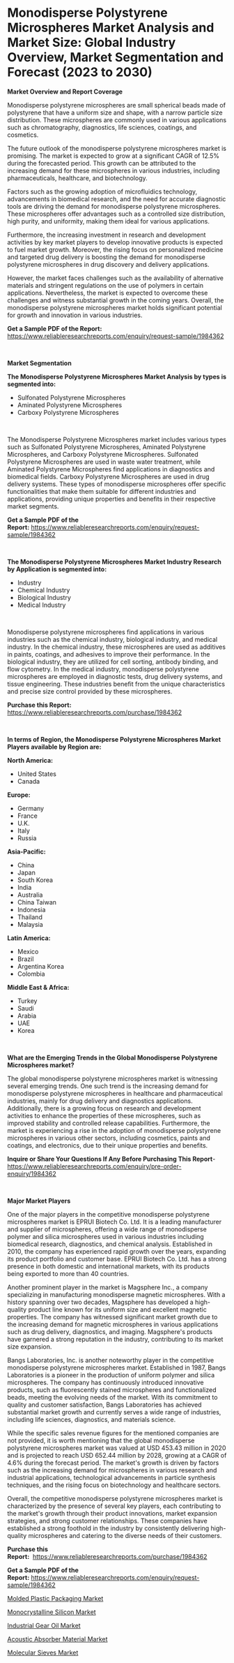 <p><h1>Monodisperse Polystyrene Microspheres Market Analysis and Market Size: Global Industry Overview, Market Segmentation and Forecast (2023 to 2030)</h1></p><p><strong>Market Overview and Report Coverage</strong></p>
<p><p>Monodisperse polystyrene microspheres are small spherical beads made of polystyrene that have a uniform size and shape, with a narrow particle size distribution. These microspheres are commonly used in various applications such as chromatography, diagnostics, life sciences, coatings, and cosmetics.</p><p>The future outlook of the monodisperse polystyrene microspheres market is promising. The market is expected to grow at a significant CAGR of 12.5% during the forecasted period. This growth can be attributed to the increasing demand for these microspheres in various industries, including pharmaceuticals, healthcare, and biotechnology.</p><p>Factors such as the growing adoption of microfluidics technology, advancements in biomedical research, and the need for accurate diagnostic tools are driving the demand for monodisperse polystyrene microspheres. These microspheres offer advantages such as a controlled size distribution, high purity, and uniformity, making them ideal for various applications.</p><p>Furthermore, the increasing investment in research and development activities by key market players to develop innovative products is expected to fuel market growth. Moreover, the rising focus on personalized medicine and targeted drug delivery is boosting the demand for monodisperse polystyrene microspheres in drug discovery and delivery applications.</p><p>However, the market faces challenges such as the availability of alternative materials and stringent regulations on the use of polymers in certain applications. Nevertheless, the market is expected to overcome these challenges and witness substantial growth in the coming years. Overall, the monodisperse polystyrene microspheres market holds significant potential for growth and innovation in various industries.</p></p>
<p><strong>Get a Sample PDF of the Report:</strong> <a href="https://www.reliableresearchreports.com/enquiry/request-sample/1984362">https://www.reliableresearchreports.com/enquiry/request-sample/1984362</a></p>
<p>&nbsp;</p>
<p><strong>Market Segmentation</strong></p>
<p><strong>The Monodisperse Polystyrene Microspheres Market Analysis by types is segmented into:</strong></p>
<p><ul><li>Sulfonated Polystyrene Microspheres</li><li>Aminated Polystyrene Microspheres</li><li>Carboxy Polystyrene Microspheres</li></ul></p>
<p>&nbsp;</p>
<p><p>The Monodisperse Polystyrene Microspheres market includes various types such as Sulfonated Polystyrene Microspheres, Aminated Polystyrene Microspheres, and Carboxy Polystyrene Microspheres. Sulfonated Polystyrene Microspheres are used in waste water treatment, while Aminated Polystyrene Microspheres find applications in diagnostics and biomedical fields. Carboxy Polystyrene Microspheres are used in drug delivery systems. These types of monodisperse microspheres offer specific functionalities that make them suitable for different industries and applications, providing unique properties and benefits in their respective market segments.</p></p>
<p><strong>Get a Sample PDF of the Report:</strong>&nbsp;<a href="https://www.reliableresearchreports.com/enquiry/request-sample/1984362">https://www.reliableresearchreports.com/enquiry/request-sample/1984362</a></p>
<p>&nbsp;</p>
<p><strong>The Monodisperse Polystyrene Microspheres Market Industry Research by Application is segmented into:</strong></p>
<p><ul><li>Industry</li><li>Chemical Industry</li><li>Biological Industry</li><li>Medical Industry</li></ul></p>
<p>&nbsp;</p>
<p><p>Monodisperse polystyrene microspheres find applications in various industries such as the chemical industry, biological industry, and medical industry. In the chemical industry, these microspheres are used as additives in paints, coatings, and adhesives to improve their performance. In the biological industry, they are utilized for cell sorting, antibody binding, and flow cytometry. In the medical industry, monodisperse polystyrene microspheres are employed in diagnostic tests, drug delivery systems, and tissue engineering. These industries benefit from the unique characteristics and precise size control provided by these microspheres.</p></p>
<p><strong>Purchase this Report:</strong>&nbsp; <a href="https://www.reliableresearchreports.com/purchase/1984362">https://www.reliableresearchreports.com/purchase/1984362</a></p>
<p>&nbsp;</p>
<p><strong>In terms of Region, the Monodisperse Polystyrene Microspheres Market Players available by Region are:</strong></p>
<p>
    <p> <strong> North America: </strong>
        <ul>
            <li>United States</li>
            <li>Canada</li>
        </ul>
        </p> 
    <p> <strong> Europe: </strong>
        <ul>
            <li>Germany</li>
            <li>France</li>
            <li>U.K.</li>
            <li>Italy</li>
            <li>Russia</li>
        </ul>
        </p> 
    <p> <strong> Asia-Pacific: </strong>
        <ul>
            <li>China</li>
            <li>Japan</li>
            <li>South Korea</li>
            <li>India</li>
            <li>Australia</li>
            <li>China Taiwan</li>
            <li>Indonesia</li>
            <li>Thailand</li>
            <li>Malaysia</li>
        </ul>
        </p> 
    <p> <strong> Latin America: </strong>
        <ul>
            <li>Mexico</li>
            <li>Brazil</li>
            <li>Argentina Korea</li>
            <li>Colombia</li>
        </ul>
        </p> 
    <p> <strong> Middle East & Africa: </strong>
        <ul>
            <li>Turkey</li>
            <li>Saudi</li>
            <li>Arabia</li>
            <li>UAE</li>
            <li>Korea</li>
        </ul>
    </p>
    </p>
<p>&nbsp;</p>
<p><strong>What are the Emerging Trends in the Global Monodisperse Polystyrene Microspheres market?</strong></p>
<p><p>The global monodisperse polystyrene microspheres market is witnessing several emerging trends. One such trend is the increasing demand for monodisperse polystyrene microspheres in healthcare and pharmaceutical industries, mainly for drug delivery and diagnostics applications. Additionally, there is a growing focus on research and development activities to enhance the properties of these microspheres, such as improved stability and controlled release capabilities. Furthermore, the market is experiencing a rise in the adoption of monodisperse polystyrene microspheres in various other sectors, including cosmetics, paints and coatings, and electronics, due to their unique properties and benefits.</p></p>
<p><strong>Inquire or Share Your Questions If Any Before Purchasing This Report</strong>- <a href="https://www.reliableresearchreports.com/enquiry/pre-order-enquiry/1984362">https://www.reliableresearchreports.com/enquiry/pre-order-enquiry/1984362</a></p>
<p>&nbsp;</p>
<p><strong>Major Market Players</strong></p>
<p><p>One of the major players in the competitive monodisperse polystyrene microspheres market is EPRUI Biotech Co. Ltd. It is a leading manufacturer and supplier of microspheres, offering a wide range of monodisperse polymer and silica microspheres used in various industries including biomedical research, diagnostics, and chemical analysis. Established in 2010, the company has experienced rapid growth over the years, expanding its product portfolio and customer base. EPRUI Biotech Co. Ltd. has a strong presence in both domestic and international markets, with its products being exported to more than 40 countries.</p><p>Another prominent player in the market is Magsphere Inc., a company specializing in manufacturing monodisperse magnetic microspheres. With a history spanning over two decades, Magsphere has developed a high-quality product line known for its uniform size and excellent magnetic properties. The company has witnessed significant market growth due to the increasing demand for magnetic microspheres in various applications such as drug delivery, diagnostics, and imaging. Magsphere's products have garnered a strong reputation in the industry, contributing to its market size expansion.</p><p>Bangs Laboratories, Inc. is another noteworthy player in the competitive monodisperse polystyrene microspheres market. Established in 1987, Bangs Laboratories is a pioneer in the production of uniform polymer and silica microspheres. The company has continuously introduced innovative products, such as fluorescently stained microspheres and functionalized beads, meeting the evolving needs of the market. With its commitment to quality and customer satisfaction, Bangs Laboratories has achieved substantial market growth and currently serves a wide range of industries, including life sciences, diagnostics, and materials science.</p><p>While the specific sales revenue figures for the mentioned companies are not provided, it is worth mentioning that the global monodisperse polystyrene microspheres market was valued at USD 453.43 million in 2020 and is projected to reach USD 652.44 million by 2028, growing at a CAGR of 4.6% during the forecast period. The market's growth is driven by factors such as the increasing demand for microspheres in various research and industrial applications, technological advancements in particle synthesis techniques, and the rising focus on biotechnology and healthcare sectors.</p><p>Overall, the competitive monodisperse polystyrene microspheres market is characterized by the presence of several key players, each contributing to the market's growth through their product innovations, market expansion strategies, and strong customer relationships. These companies have established a strong foothold in the industry by consistently delivering high-quality microspheres and catering to the diverse needs of their customers.</p></p>
<p><strong>Purchase this Report:</strong>&nbsp;&nbsp;<a href="https://www.reliableresearchreports.com/purchase/1984362">https://www.reliableresearchreports.com/purchase/1984362</a></p>
<p></p>
<p><strong>Get a Sample PDF of the Report:</strong>&nbsp;<a href="https://www.reliableresearchreports.com/enquiry/request-sample/1984362">https://www.reliableresearchreports.com/enquiry/request-sample/1984362</a></p>
<p><p><a href="https://github.com/Krish2023na/Market-Research-Report-List-1/blob/main/molded-plastic-packaging-market.md">Molded Plastic Packaging Market</a></p><p><a href="https://github.com/kipkeeva/Market-Research-Report-List-1/blob/main/monocrystalline-silicon-market.md">Monocrystalline Silicon Market</a></p><p><a href="https://github.com/zebdakicsin/Market-Research-Report-List-1/blob/main/industrial-gear-oil-market.md">Industrial Gear Oil Market</a></p><p><a href="https://github.com/provorikovar/Market-Research-Report-List-1/blob/main/acoustic-absorber-material-market.md">Acoustic Absorber Material Market</a></p><p><a href="https://github.com/kuntayevaz/Market-Research-Report-List-1/blob/main/molecular-sieves-market.md">Molecular Sieves Market</a></p></p>